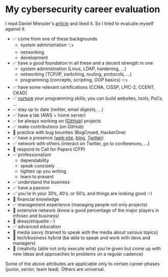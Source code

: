 # My cybersecurity career evaluation

I read Daniel Miessler's [article](https://danielmiessler.com/blog/build-successful-infosec-career/) and liked it. So I tried to evaluate myself against it.

* ✅ come from one of these backgrounds
   * system administration 👈
   * networking
   * development
* ✅ have a good foundation in all these and a decent strength in one
   * system administration (Linux, LDAP, hardening, ...)
   * networking (TCP/IP, switching, routing, protocols, ...)
   * programming (concepts, scripting, OOP basics) 👈
* ✅ have some relevant certifications (CCNA, CISSP, LPIC-2, CCENT, CKAD)
* ✅ [nurture](https://github.com/jreisinger/gokatas) your programming skills; you can build websites, tools, PoCs, ...
* ✅ stay up to date (twitter, email digests, ...)
* ✅ have a lab (AWS + home server)
* ✅ be always working on ([GitHub](https://github.com/jreisinger/)) projects
* ✅ make contributions (on GitHub)
* 🚫 practice with bug bounties (BugCrowd, HackerOne)
* ✅ have a presence ([web site](https://jreisinger.github.io), [blog](https://jreisinger.blogspot.com), [Twitter](https://twitter.com/JozefReisinger))
* ✅ network with others (interact on Twitter, go to conferences, ...)
* 🚫 respond to Call for Papers (CFP)
* ✅ professionalism
   * dependability
   * speak concisely
   * tighten up you writing
   * learn to present
* ✅ understand the business
* ✅ have a passion
* ✅ you’re in your 30’s, 40’s, or 50’s, and things are looking good :-)
* 🤏 financial knowledge
* ✅ management experience (managing people not only projects)
* 🤏 extensive network (know a good percentage of the major players in infosec and business)
* 🤏 dress/etiquette :-)
* ✅ advanced education
* 🚫 media savvy (trained to speak with the media about various topics)
* 🤏 tech/business hybrid (be able to speak and work with devs and managers)
* 🤏 creativity (able not only execute what you're given but come up with new ideas and approaches to problems on a regular cadence)

Some of the above attributes are applicable only to certain career phases (junior, senior, team lead). Others are universal.
